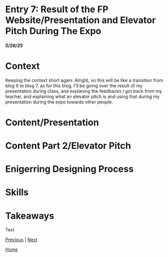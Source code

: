 # Entry 7: Result of the FP Website/Presentation and Elevator Pitch During The Expo
##### 5/26/25
# Context
Keeping the context short again: Alright, so this will be like a transition from blog 6 to blog 7, as for this blog, I'll be going over the result of my presentation during class, and explaning the feedbacks I got back from my teacher, and explaining what an elevator pitch is and using that during my presentation during the expo towards other people.
# Content/Presentation
# Content Part 2/Elevator Pitch
# Enigerring Designing Process
# Skills
# Takeaways
Text

[Previous](entry06.md) | [Next](entry08.md)

[Home](../README.md)
